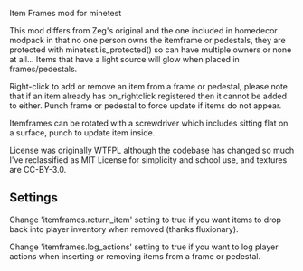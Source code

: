 Item Frames mod for minetest

This mod differs from Zeg's original and the one included in homedecor modpack in that no one person owns the itemframe or pedestals, they are protected with minetest.is_protected() so can have multiple owners or none at all...  Items that have a light source will glow when placed in frames/pedestals.

Right-click to add or remove an item from a frame or pedestal, please note that if an item already has on_rightclick registered then it cannot be added to either.  Punch frame or pedestal to force update if items do not appear.

Itemframes can be rotated with a screwdriver which includes sitting flat on a surface, punch to update item inside.

License was originally WTFPL although the codebase has changed so much I've reclassified as MIT License for simplicity and school use, and textures are CC-BY-3.0.

Settings
--------

Change 'itemframes.return_item' setting to true if you want items to drop back into player inventory when removed (thanks fluxionary).

Change 'itemframes.log_actions' setting to true if you want to log player actions when inserting or removing items from a frame or pedestal.
